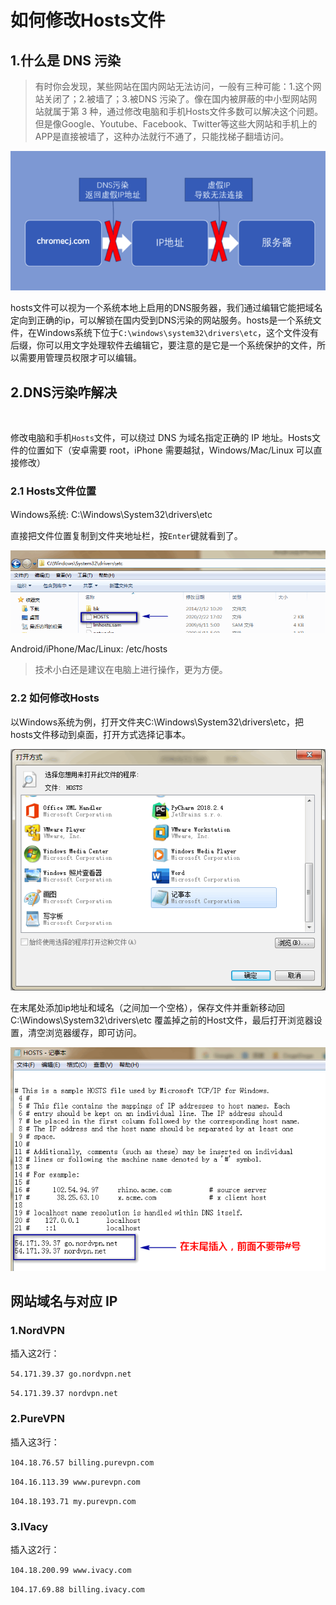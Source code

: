 
# 如何修改Hosts文件

## 1.什么是 DNS 污染

>有时你会发现，某些网站在国内网站无法访问，一般有三种可能：1.这个网站关闭了；2.被墙了；3.被DNS 污染了。像在国内被屏蔽的中小型网站网站就属于第 3 种，通过修改电脑和手机Hosts文件多数可以解决这个问题。但是像Google、Youtube、Facebook、Twitter等这些大网站和手机上的APP是直接被墙了，这种办法就行不通了，只能找梯子翻墙访问。

![](dns-wuran.png)

hosts文件可以视为一个系统本地上启用的DNS服务器，我们通过编辑它能把域名定向到正确的ip，可以解锁在国内受到DNS污染的网站服务。hosts是一个系统文件，在Windows系统下位于`C:\windows\system32\drivers\etc`，这个文件没有后缀，你可以用文字处理软件去编辑它，要注意的是它是一个系统保护的文件，所以需要用管理员权限才可以编辑。

## 2.DNS污染咋解决

[![]()]()

修改电脑和手机`Hosts`文件，可以绕过 DNS 为域名指定正确的 IP 地址。Hosts文件的位置如下（安卓需要 root，iPhone 需要越狱，Windows/Mac/Linux 可以直接修改）

### 2.1 Hosts文件位置

Windows系统: C:\Windows\System32\drivers\etc

直接把文件位置复制到文件夹地址栏，按`Enter`键就看到了。

[![hosts](hosts.png)]()

Android/iPhone/Mac/Linux: /etc/hosts

>技术小白还是建议在电脑上进行操作，更为方便。

### 2.2 如何修改Hosts

以Windows系统为例，打开文件夹C:\Windows\System32\drivers\etc，把 hosts文件移动到桌面，打开方式选择记事本。

[![hosts](hosts-open.png)]()

在末尾处添加ip地址和域名（之间加一个空格），保存文件并重新移动回C:\Windows\System32\drivers\etc 覆盖掉之前的Host文件，最后打开浏览器设置，清空浏览器缓存，即可访问。

[![](hosts-edit.png)]()

## 网站域名与对应 IP

### 1.NordVPN

插入这2行：

`54.171.39.37 go.nordvpn.net`

`54.171.39.37 nordvpn.net`

### 2.PureVPN

插入这3行：

`104.18.76.57 billing.purevpn.com`

`104.16.113.39 www.purevpn.com`

`104.18.193.71 my.purevpn.com`

### 3.IVacy

插入这2行：

`104.18.200.99 www.ivacy.com`

`104.17.69.88 billing.ivacy.com`
